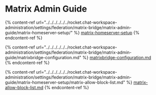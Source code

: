 # Matrix Admin Guide

{% content-ref url="../../../../../../rocket.chat-workspace-administration/settings/federation/matrix-bridge/matrix-admin-guide/matrix-homeserver-setup/" %}
[matrix-homeserver-setup](../../../../../../rocket.chat-workspace-administration/settings/federation/matrix-bridge/matrix-admin-guide/matrix-homeserver-setup/)
{% endcontent-ref %}

{% content-ref url="../../../../../../rocket.chat-workspace-administration/settings/federation/matrix-bridge/matrix-admin-guide/matrixbridge-configuration.md" %}
[matrixbridge-configuration.md](../../../../../../rocket.chat-workspace-administration/settings/federation/matrix-bridge/matrix-admin-guide/matrixbridge-configuration.md)
{% endcontent-ref %}

{% content-ref url="../../../../../../rocket.chat-workspace-administration/settings/federation/matrix-bridge/matrix-admin-guide/matrix-homeserver-setup/matrix-allow-block-list.md" %}
[matrix-allow-block-list.md](../../../../../../rocket.chat-workspace-administration/settings/federation/matrix-bridge/matrix-admin-guide/matrix-homeserver-setup/matrix-allow-block-list.md)
{% endcontent-ref %}

